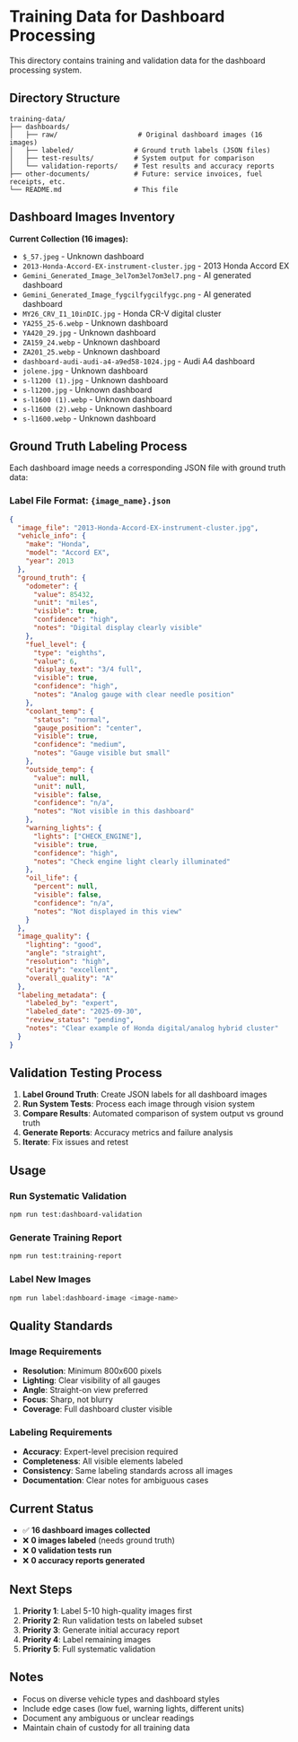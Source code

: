 # Training Data for Dashboard Processing

This directory contains training and validation data for the dashboard processing system.

## Directory Structure

```
training-data/
├── dashboards/
│   ├── raw/                    # Original dashboard images (16 images)
│   ├── labeled/               # Ground truth labels (JSON files)
│   ├── test-results/          # System output for comparison
│   └── validation-reports/    # Test results and accuracy reports
├── other-documents/           # Future: service invoices, fuel receipts, etc.
└── README.md                  # This file
```

## Dashboard Images Inventory

**Current Collection (16 images):**
- `$_57.jpeg` - Unknown dashboard
- `2013-Honda-Accord-EX-instrument-cluster.jpg` - 2013 Honda Accord EX
- `Gemini_Generated_Image_3el7om3el7om3el7.png` - AI generated dashboard
- `Gemini_Generated_Image_fygcilfygcilfygc.png` - AI generated dashboard
- `MY26_CRV_I1_10inDIC.jpg` - Honda CR-V digital cluster
- `YA255_25-6.webp` - Unknown dashboard
- `YA420_29.jpg` - Unknown dashboard
- `ZA159_24.webp` - Unknown dashboard
- `ZA201_25.webp` - Unknown dashboard
- `dashboard-audi-audi-a4-a9ed58-1024.jpg` - Audi A4 dashboard
- `jolene.jpg` - Unknown dashboard
- `s-l1200 (1).jpg` - Unknown dashboard
- `s-l1200.jpg` - Unknown dashboard
- `s-l1600 (1).webp` - Unknown dashboard
- `s-l1600 (2).webp` - Unknown dashboard
- `s-l1600.webp` - Unknown dashboard

## Ground Truth Labeling Process

Each dashboard image needs a corresponding JSON file with ground truth data:

### Label File Format: `{image_name}.json`

```json
{
  "image_file": "2013-Honda-Accord-EX-instrument-cluster.jpg",
  "vehicle_info": {
    "make": "Honda",
    "model": "Accord EX",
    "year": 2013
  },
  "ground_truth": {
    "odometer": {
      "value": 85432,
      "unit": "miles",
      "visible": true,
      "confidence": "high",
      "notes": "Digital display clearly visible"
    },
    "fuel_level": {
      "type": "eighths",
      "value": 6,
      "display_text": "3/4 full",
      "visible": true,
      "confidence": "high",
      "notes": "Analog gauge with clear needle position"
    },
    "coolant_temp": {
      "status": "normal",
      "gauge_position": "center",
      "visible": true,
      "confidence": "medium",
      "notes": "Gauge visible but small"
    },
    "outside_temp": {
      "value": null,
      "unit": null,
      "visible": false,
      "confidence": "n/a",
      "notes": "Not visible in this dashboard"
    },
    "warning_lights": {
      "lights": ["CHECK_ENGINE"],
      "visible": true,
      "confidence": "high",
      "notes": "Check engine light clearly illuminated"
    },
    "oil_life": {
      "percent": null,
      "visible": false,
      "confidence": "n/a",
      "notes": "Not displayed in this view"
    }
  },
  "image_quality": {
    "lighting": "good",
    "angle": "straight",
    "resolution": "high",
    "clarity": "excellent",
    "overall_quality": "A"
  },
  "labeling_metadata": {
    "labeled_by": "expert",
    "labeled_date": "2025-09-30",
    "review_status": "pending",
    "notes": "Clear example of Honda digital/analog hybrid cluster"
  }
}
```

## Validation Testing Process

1. **Label Ground Truth**: Create JSON labels for all dashboard images
2. **Run System Tests**: Process each image through vision system
3. **Compare Results**: Automated comparison of system output vs ground truth
4. **Generate Reports**: Accuracy metrics and failure analysis
5. **Iterate**: Fix issues and retest

## Usage

### Run Systematic Validation
```bash
npm run test:dashboard-validation
```

### Generate Training Report
```bash
npm run test:training-report
```

### Label New Images
```bash
npm run label:dashboard-image <image-name>
```

## Quality Standards

### Image Requirements
- **Resolution**: Minimum 800x600 pixels
- **Lighting**: Clear visibility of all gauges
- **Angle**: Straight-on view preferred
- **Focus**: Sharp, not blurry
- **Coverage**: Full dashboard cluster visible

### Labeling Requirements
- **Accuracy**: Expert-level precision required
- **Completeness**: All visible elements labeled
- **Consistency**: Same labeling standards across all images
- **Documentation**: Clear notes for ambiguous cases

## Current Status

- ✅ **16 dashboard images collected**
- ❌ **0 images labeled** (needs ground truth)
- ❌ **0 validation tests run**
- ❌ **0 accuracy reports generated**

## Next Steps

1. **Priority 1**: Label 5-10 high-quality images first
2. **Priority 2**: Run validation tests on labeled subset
3. **Priority 3**: Generate initial accuracy report
4. **Priority 4**: Label remaining images
5. **Priority 5**: Full systematic validation

## Notes

- Focus on diverse vehicle types and dashboard styles
- Include edge cases (low fuel, warning lights, different units)
- Document any ambiguous or unclear readings
- Maintain chain of custody for all training data
